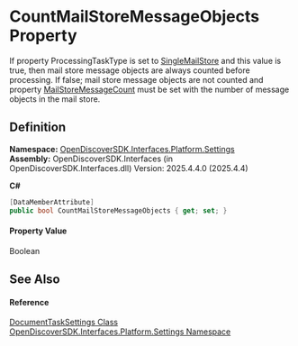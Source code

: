 # CountMailStoreMessageObjects Property


If property ProcessingTaskType is set to <a href="2182f6cf-90da-71c0-f7fc-a855a4bef198">SingleMailStore</a> and this value is true, then mail store message objects are always counted before processing. If false; mail store message objects are not counted and property <a href="d3743f88-be3b-ade7-3805-ed58ae2b8a01">MailStoreMessageCount</a> must be set with the number of message objects in the mail store.



## Definition
**Namespace:** <a href="a4de3d25-b44d-10c7-9f7b-6e96e612f300">OpenDiscoverSDK.Interfaces.Platform.Settings</a>  
**Assembly:** OpenDiscoverSDK.Interfaces (in OpenDiscoverSDK.Interfaces.dll) Version: 2025.4.4.0 (2025.4.4)

**C#**
``` C#
[DataMemberAttribute]
public bool CountMailStoreMessageObjects { get; set; }
```



#### Property Value
Boolean

## See Also


#### Reference
<a href="15834f2e-5778-5912-a2cc-a92e9d2e78fb">DocumentTaskSettings Class</a>  
<a href="a4de3d25-b44d-10c7-9f7b-6e96e612f300">OpenDiscoverSDK.Interfaces.Platform.Settings Namespace</a>  
